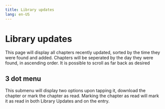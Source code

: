 ```yaml
---
title: Library updates
lang: en-US
---
```


# Library updates

This page will display all chapters recently updated, sorted by the time they were found and added. Chapters will be seperated by the day they were found, in ascending order. It is possible to scroll as far back as desired

## 3 dot menu

This submenu will display two options upon tapping it, download the chapter or mark the chapter as read. Marking the chapter as read will mark it as read in both Library Updates and on the entry.


